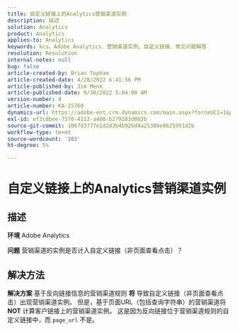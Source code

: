 ```yaml
---
title: 自定义链接上的Analytics营销渠道实例
description: 描述
solution: Analytics
product: Analytics
applies-to: Analytics
keywords: kcs、Adobe Analytics、营销渠道实例、自定义链接、常见问题解答
resolution: Resolution
internal-notes: null
bug: false
article-created-by: Brian Topham
article-created-date: 4/28/2022 6:41:56 PM
article-published-by: Jim Menn
article-published-date: 9/30/2022 5:04:00 AM
version-number: 4
article-number: KA-15760
dynamics-url: https://adobe-ent.crm.dynamics.com/main.aspx?forceUCI=1&pagetype=entityrecord&etn=knowledgearticle&id=f30e69e0-22c7-ec11-a7b6-0022480a1b03
exl-id: ef3cdbee-7570-4112-a408-b279183d082b
source-git-commit: 1067d3777e1d2d3b4b92bd4a2530be0625951d2b
workflow-type: tm+mt
source-wordcount: '103'
ht-degree: 5%

---
```


# 自定义链接上的Analytics营销渠道实例

## 描述


<b>环境</b>
Adobe Analytics

<b>问题</b>
营销渠道的实例是否计入自定义链接（非页面查看点击）？


## 解决方法


<b>解决方案</b>
基于反向链接信息的营销渠道规则 <b>将</b> 导致自定义链接（非页面查看点击）出现营销渠道实例。
但是，基于页面URL（包括查询字符串）的营销渠道将 <b>NOT</b> 计算客户链接上的营销渠道实例。
这是因为反向链接位于营销渠道规则的自定义链接中，而 `page_url` 不是。

